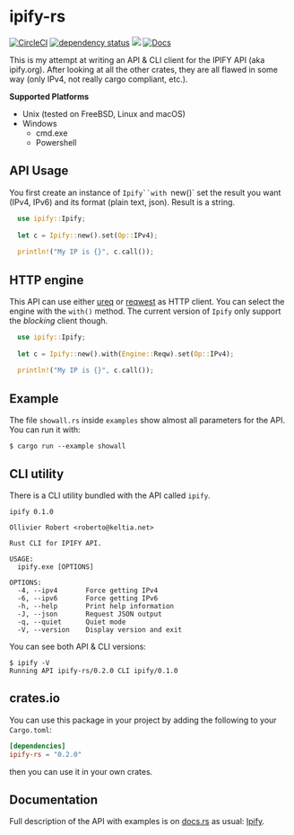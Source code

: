 # ipify-rs

[![CircleCI](https://circleci.com/gh/keltia/ipify-rs/tree/main.svg?style=shield)](https://circleci.com/gh/keltia/ipify-rs/tree/main)
[![dependency status](https://deps.rs/repo/github/keltia/ipify-rs/status.svg)](https://deps.rs/repo/github/keltia/ipify-rs)
[![](https://img.shields.io/crates/v/ipify-rs.svg)](https://crates.io/crates/ipify-rs)
[![Docs](https://docs.rs/ipify-rs/badge.svg)](https://docs.rs/ipify-rs)

This is my attempt at writing an API & CLI client for the IPIFY API (aka ipify.org).  After looking at all the other crates, they are all flawed in some way (only IPv4, not really cargo compliant, etc.).

**Supported Platforms**
* Unix (tested on FreeBSD, Linux and macOS)
* Windows
    * cmd.exe
    * Powershell

## API Usage

You first create an instance of `Ipify``with `new()` set the result you want (IPv4, IPv6) and its format (plain text, json).  Result is a string.

```rs
  use ipify::Ipify;
  
  let c = Ipify::new().set(Op::IPv4);
  
  println!("My IP is {}", c.call());
```

## HTTP engine

This API can use either [ureq] or [reqwest] as HTTP client.  You can select the engine with the `with()` method.  The current version of `Ipify` only support the *blocking* client though.

```rs
  use ipify::Ipify;
  
  let c = Ipify::new().with(Engine::Reqw).set(Op::IPv4);
  
  println!("My IP is {}", c.call());
```

[ureq]: https://docs.rs/crate/ureq/
[reqwest]: https://docs.rs/crate/reqwest/

## Example

The file `showall.rs` inside `examples` show almost all parameters for the API. You can run it with:

    $ cargo run --example showall

## CLI utility

There is a CLI utility bundled with the API called `ipify`. 
```
ipify 0.1.0

Ollivier Robert <roberto@keltia.net>

Rust CLI for IPIFY API.

USAGE:
  ipify.exe [OPTIONS]

OPTIONS:
  -4, --ipv4       Force getting IPv4
  -6, --ipv6       Force getting IPv6
  -h, --help       Print help information
  -J, --json       Request JSON output
  -q, --quiet      Quiet mode
  -V, --version    Display version and exit
```

You can see both API & CLI versions:
```
$ ipify -V
Running API ipify-rs/0.2.0 CLI ipify/0.1.0
```

## crates.io

You can use this package in your project by adding the following
to your `Cargo.toml`:

``` toml
[dependencies]
ipify-rs = "0.2.0"
```
then you can use it in your own crates.

## Documentation

Full description of the API with examples is on [docs.rs] as usual: [Ipify].

[docs.rs]: https://docs.rs/
[Ipify]: https://docs.rs/ipify-rs
